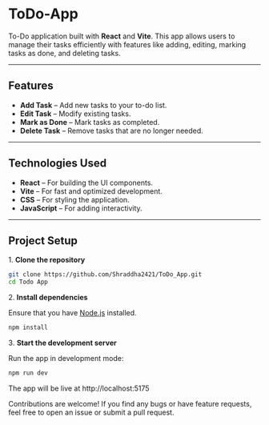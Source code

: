 # ToDo-App
To-Do application built with **React** and **Vite**. This app allows users to manage their tasks efficiently with features like adding, editing, marking tasks as done, and deleting tasks.

---

##  Features

-  **Add Task** – Add new tasks to your to-do list.  
-  **Edit Task** – Modify existing tasks.  
-  **Mark as Done** – Mark tasks as completed.  
-  **Delete Task** – Remove tasks that are no longer needed.  

---

##  Technologies Used

-  **React** – For building the UI components.  
-  **Vite** – For fast and optimized development.  
-  **CSS** – For styling the application.  
-  **JavaScript** – For adding interactivity.  

---

##  Project Setup

1️. **Clone the repository**
```sh
git clone https://github.com/Shraddha2421/ToDo_App.git
cd Todo App
```
2️. **Install dependencies**

Ensure that you have [Node.js](https://nodejs.org/) installed.
```sh
npm install
```
3️. **Start the development server**

Run the app in development mode:
```sh
npm run dev
```
The app will be live at http://localhost:5175

Contributions are welcome! If you find any bugs or have feature requests, feel free to open an issue or submit a pull request.
